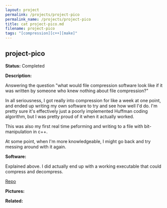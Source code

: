 ```yaml
---
layout: project
permalink: /projects/project-pico
permalink_name: /projects/project-pico
title: cat project-pico.md
filename: project-pico
tags: "[compression][c++][make]"
---
```

## project-pico

**Status:** Completed

**Description:**

Answering the question "what would file compression software look like if it was written by someone who knew nothing about file compression?"

In all seriousness, I got really into compression for like a week at one point, and ended up writing my own software to try and see how well I'd do. I'm pretty sure it's effectively just a poorly implemented Huffman coding algorithm, but I was pretty proud of it when it actually worked.

This was also my first real time peforming and writing to a file with bit-manipulation in c++.

At some point, when I'm more knowledgeable, I might go back and try messing around with it again.

**Software:**

Explained above. I did actually end up with a working executable that could compress and decompress.

[Repo](https://github.com/Jormungandr1105/Project-Pico)

**Pictures:**

**Related:**
